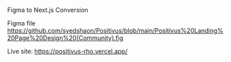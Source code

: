 Figma to Next.js Conversion

Figma file https://github.com/syedshaon/Positivus/blob/main/Positivus%20Landing%20Page%20Design%20(Community).fig

Live site: https://positivus-rho.vercel.app/
